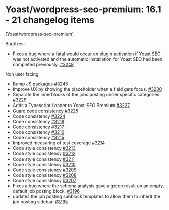 # Yoast/wordpress-seo-premium: 16.1 - 21 changelog items

[Yoast/wordpress-seo-premium]

Bugfixes:

* Fixes a bug where a fatal would occur on plugin activation if Yoast SEO was not activated and the automatic installation for Yoast SEO had been completed previously. [#3248](https://github.com/Yoast/wordpress-seo-premium/pull/3248)

Non user facing:

* Bump JS packages [#3245](https://github.com/Yoast/wordpress-seo-premium/pull/3245)
* Improve UX by showing the placeholder when a field gets focus. [#3230](https://github.com/Yoast/wordpress-seo-premium/pull/3230)
* Separate the innerblocks of the jobs posting under specific categories. [#3229](https://github.com/Yoast/wordpress-seo-premium/pull/3229)
* Adds a Typescript Loader to Yoast-SEO Premium [#3227](https://github.com/Yoast/wordpress-seo-premium/pull/3227)
* Guard code consistency [#3225](https://github.com/Yoast/wordpress-seo-premium/pull/3225)
* Code consistency [#3224](https://github.com/Yoast/wordpress-seo-premium/pull/3224)
* Code consistency [#3218](https://github.com/Yoast/wordpress-seo-premium/pull/3218)
* Code consistency [#3217](https://github.com/Yoast/wordpress-seo-premium/pull/3217)
* Code consistency [#3216](https://github.com/Yoast/wordpress-seo-premium/pull/3216)
* Code consistency [#3215](https://github.com/Yoast/wordpress-seo-premium/pull/3215)
* Improved measuring of test coverage [#3214](https://github.com/Yoast/wordpress-seo-premium/pull/3214)
* Code style consistency [#3213](https://github.com/Yoast/wordpress-seo-premium/pull/3213)
* Code style consistency [#3212](https://github.com/Yoast/wordpress-seo-premium/pull/3212)
* Code style consistency [#3211](https://github.com/Yoast/wordpress-seo-premium/pull/3211)
* Code style consistency [#3210](https://github.com/Yoast/wordpress-seo-premium/pull/3210)
* Code style consistency [#3209](https://github.com/Yoast/wordpress-seo-premium/pull/3209)
* Code style consistency [#3208](https://github.com/Yoast/wordpress-seo-premium/pull/3208)
* Code style consistency [#3207](https://github.com/Yoast/wordpress-seo-premium/pull/3207)
* Fixes a bug where the schema analysis gave a green result on an empty, default job posting block. [#3196](https://github.com/Yoast/wordpress-seo-premium/pull/3196)
* updates the job posting subblock templates to allow them to inherit the job posting sidebar. [#3195](https://github.com/Yoast/wordpress-seo-premium/pull/3195)

